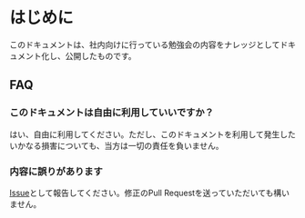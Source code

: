 # はじめに

このドキュメントは、社内向けに行っている勉強会の内容をナレッジとしてドキュメント化し、公開したものです。

## FAQ

### このドキュメントは自由に利用していいですか？

はい、自由に利用してください。ただし、このドキュメントを利用して発生したいかなる損害についても、当方は一切の責任を負いません。

### 内容に誤りがあります

[Issue](https://github.com/YuheiFUJITA/internal-knowledge-base/issues)として報告してください。修正のPull Requestを送っていただいても構いません。
